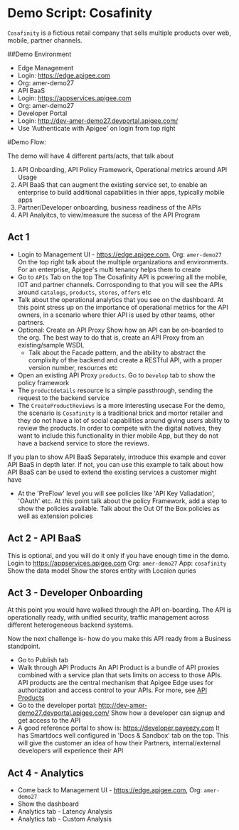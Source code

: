 # Demo Script: Cosafinity

`Cosafinity` is a fictious retail company that sells multiple products over web, mobile, partner channels.


##Demo Environment
- Edge Management 
 - Login: https://edge.apigee.com
 - Org: amer-demo27
- API BaaS 
 - Login: https://appservices.apigee.com
 - Org: amer-demo27
- Developer Portal
 - Login: http://dev-amer-demo27.devportal.apigee.com/
 - Use 'Authenticate with Apigee' on login from top right

#Demo Flow: 

The demo will have 4 different parts/acts, that talk about

1. API Onboarding, API Policy Framework, Operational metrics around API Usage
2. API BaaS that can augment the existing service set, to enable an enterprise to build additional capabilities in thier apps, typically mobile apps
3. Partner/Developer onboarding, business readiness of the APIs
4. API Analyitcs, to view/measure the sucess of the API Program

## Act 1
- Login to Management UI - https://edge.apigee.com, Org: `amer-demo27`
On the top right talk about the multiple organizations and environments. For an enterprise, Apigee's multi tenancy helps them to create
- Go to `APIs` Tab on the top 
The Cosafinity API is powering all the mobile, IOT and partner channels. 
Corrosponding to that you will see the APIs around `catalogs`, `products`, `stores`, `offers` etc
- Talk about the operational analytics that you see on the dashboard.
At this point stress up on the importance of operational metrics for the API owners, in a scenario where thier API is used by other teams, other partners. 
- Optional: Create an API Proxy
Show how an API can be on-boarded to the org. 
The best way to do that is, create an API Proxy from an existing/sample WSDL
	- Talk about the Facade pattern, and the ability to abstract the complixity of the backend and create a RESTful API, with a proper version number, resources etc
- Open an existing API Proxy `products`. Go to `Develop` tab to show the policy framework
- The `productdetails` resource is a simple passthrough, sending the request to the backend service
- The `CreateProductReviews` is a more interesting usecase
For the demo, the scenario is `Cosafinity` is a traditional brick and mortor retailer and they do not have a lot of social capabilities around giving users ability to review the products. In order to compete with the digital natives, they want to include this functionality in thier mobile App, but they do not have a backend service to store the reviews. 

If you plan to show API BaaS Separately, introduce this example and cover API BaaS in depth later. If not, you can use this example to talk about how API BaaS can be used to extend the existing services a customer might have

- At the 'PreFlow' level you will see policies like 'API Key Valiadation', 'OAuth' etc. 
At this point talk about the policy Framework, add a step to show the policies available. Talk about the Out Of the Box policies as well as extension policies

## Act 2 - API BaaS
This is optional, and you will do it only if you have enough time in the demo. 
Login to https://appservices.apigee.com Org: `amer-demo27` App: `cosafinity`
Show the data model 
Show the stores entity with Locaion quries

## Act 3 - Developer Onboarding
At this point you would have walked through the API on-boarding. The API is operationally ready, with unified security, traffic management across different heterogeneous backend systems.

Now the next challenge is- how do you make this API ready from a Business standpoint.
- Go to Publish tab 
- Walk through API Products
An API Product is a bundle of API proxies combined with a service plan that sets limits on access to those APIs. API products are the central mechanism that Apigee Edge uses for authorization and access control to your APIs. For more, see [API Products](http://apigee.com/docs/developer-services/content/what-api-product)
- Go to the developer portal: http://dev-amer-demo27.devportal.apigee.com/
Show how a developer can signup and get access to the API
- A good reference portal to show is: https://developer.payeezy.com
It has Smartdocs well configured in 'Docs & Sandbox' tab on the top. This will give the customer an idea of how their Partners, internal/external developers will experience their API

## Act 4 - Analytics
- Come back to Management UI - https://edge.apigee.com, Org: `amer-demo27`
- Show the dashboard
- Analytics tab - Latency Analysis
- Analytics tab - Custom Analysis
